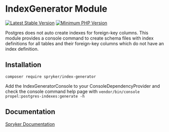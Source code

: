 # IndexGenerator Module
[![Latest Stable Version](https://poser.pugx.org/spryker/index-generator/v/stable.svg)](https://packagist.org/packages/spryker/index-generator)
[![Minimum PHP Version](https://img.shields.io/badge/php-%3E%3D%208.3-8892BF.svg)](https://php.net/)

Postgres does not auto create indexes for foreign-key columns. This module provides a console command to create schema files with index definitions for all tables and their foreign-key columns which do not have an index definition.

## Installation

```
composer require spryker/index-generator
```

Add the IndexGeneratorConsole to your ConsoleDependencyProvider and check the console command help page with `vendor/bin/console propel:postgres-indexes:generate -h`

## Documentation

[Spryker Documentation](https://docs.spryker.com)

